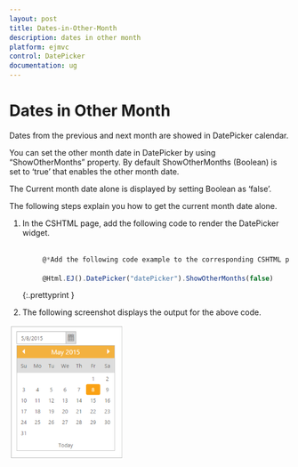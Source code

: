 ```yaml
---
layout: post
title: Dates-in-Other-Month
description: dates in other month
platform: ejmvc
control: DatePicker
documentation: ug
---
```


# Dates in Other Month

Dates from the previous and next month are showed in DatePicker calendar. 

You can set the other month date in DatePicker by using “ShowOtherMonths” property. By default ShowOtherMonths (Boolean) is set to ‘true’ that enables the other month date.

The Current month date alone is displayed by setting Boolean as ‘false’.

The following steps explain you how to get the current month date alone.

1. In the CSHTML page, add the following code to render the DatePicker widget.


   ~~~ js

		@*Add the following code example to the corresponding CSHTML page to render DatePicker widget with current month date alone*@

		@Html.EJ().DatePicker("datePicker").ShowOtherMonths(false)

   ~~~
   {:.prettyprint }


2.  The following screenshot displays the output for the above code.

![](Dates-in-Other-Month_images/Dates-in-Other-Month_img1.png)

